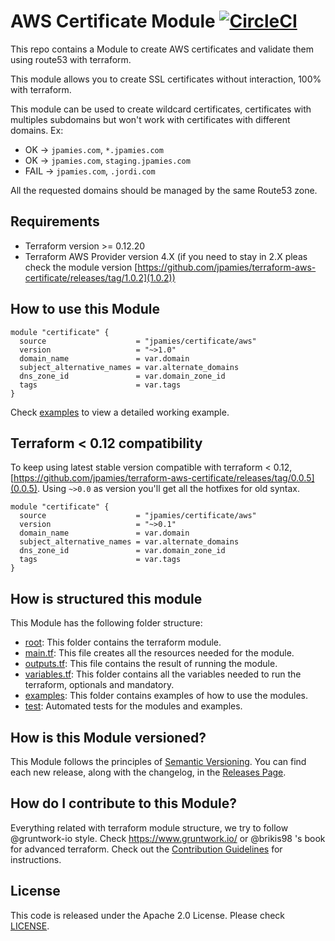 # AWS Certificate Module [![CircleCI](https://circleci.com/gh/jpamies/terraform-aws-certificate.svg?style=svg)](https://circleci.com/gh/jpamies/terraform-aws-certificate)
This repo contains a Module to create AWS certificates and validate them  using route53 with terraform.

This module allows you to create SSL certificates without interaction, 100% with terraform.

This module can be used to create wildcard certificates, certificates with multiples subdomains but won't work with certificates with different domains. Ex:

- OK -> `jpamies.com`, `*.jpamies.com`
- OK -> `jpamies.com`, `staging.jpamies.com`
- FAIL -> `jpamies.com`, `.jordi.com`

All the requested domains should be managed by the same Route53 zone.
## Requirements

- Terraform version >= 0.12.20
- Terraform AWS Provider version 4.X  (if you need to stay in 2.X pleas check the module version [https://github.com/jpamies/terraform-aws-certificate/releases/tag/1.0.2](1.0.2))

## How to use this Module

```hcl
module "certificate" {
  source                    = "jpamies/certificate/aws"
  version                   = "~>1.0"
  domain_name               = var.domain
  subject_alternative_names = var.alternate_domains
  dns_zone_id               = var.domain_zone_id
  tags                      = var.tags
}
```

Check [examples](https://github.com/jpamies/terraform-aws-certificate/tree/master/examples) to view a detailed working example.

## Terraform < 0.12 compatibility

To keep using latest stable version compatible with terraform < 0.12, [https://github.com/jpamies/terraform-aws-certificate/releases/tag/0.0.5](0.0.5). Using `~>0.0` as version you'll get all the hotfixes for old syntax.


```hcl
module "certificate" {
  source                    = "jpamies/certificate/aws"
  version                   = "~>0.1"
  domain_name               = var.domain
  subject_alternative_names = var.alternate_domains
  dns_zone_id               = var.domain_zone_id
  tags                      = var.tags
}
```


## How is structured this module

This Module has the following folder structure:

* [root](https://github.com/jpamies/terraform-aws-certificate/tree/master): This folder contains the terraform module.
 *  [main.tf](https://github.com/jpamies/terraform-aws-certificate/tree/master/main.tf): This file creates all the resources needed for the module.
 * [outputs.tf](https://github.com/jpamies/terraform-aws-certificate/tree/master/main.tf): This file contains the result of running the module.
 *  [variables.tf](https://github.com/jpamies/terraform-aws-certificate/tree/master/main.tf): This folder contains all the variables needed to run the terraform, optionals and mandatory.
* [examples](https://github.com/jpamies/terraform-aws-certificate/tree/master/examples): This folder contains examples of how to use the modules.
* [test](https://github.com/jpamies/terraform-aws-certificate/tree/master/test): Automated tests for the modules and examples.

## How is this Module versioned?

This Module follows the principles of [Semantic Versioning](http://semver.org/). You can find each new release,
along with the changelog, in the [Releases Page](../../releases).

## How do I contribute to this Module?

Everything related with terraform module structure, we try to follow @gruntwork-io style. Check https://www.gruntwork.io/ or @brikis98 's book for advanced terraform. Check out the [Contribution Guidelines](https://github.com/jpamies/terraform-aws-certificate/tree/master/CONTRIBUTING.md) for instructions.

## License

This code is released under the Apache 2.0 License. Please check [LICENSE](https://github.com/jpamies/terraform-aws-certificate/tree/master/LICENSE).
